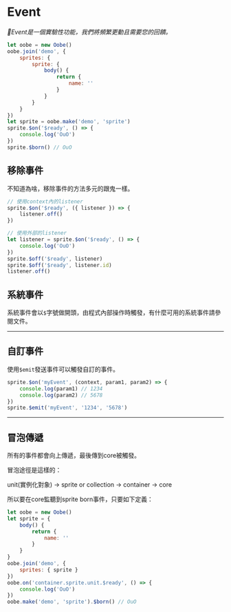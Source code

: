 # Event

*🔬Event是一個實驗性功能，我們將頻繁更動且需要您的回饋。*

```js
let oobe = new Oobe()
oobe.join('demo', {
    sprites: {
        sprite: {
            body() {
                return {
                    name: ''
                }
            }
        }
    }
})
let sprite = oobe.make('demo', 'sprite')
sprite.$on('$ready', () => {
    console.log('OuO')
})
sprite.$born() // OuO
```

## 移除事件

不知道為啥，移除事件的方法多元的跟鬼一樣。

```js
// 使用context內的listener
sprite.$on('$ready', ({ listener }) => {
    listener.off()
})

// 使用外部的listener
let listener = sprite.$on('$ready', () => {
    console.log('OuO')
})
sprite.$off('$ready', listener)
sprite.$off('$ready', listener.id)
listener.off()
```

## 系統事件

系統事件會以`$`字號做開頭，由程式內部操作時觸發，有什麼可用的系統事件請參閱文件。

---

## 自訂事件

使用`$emit`發送事件可以觸發自訂的事件。

```js
sprite.$on('myEvent', (context, param1, param2) => {
    console.log(param1) // 1234
    console.log(param2) // 5678
})
sprite.$emit('myEvent', '1234', '5678')
```

---

## 冒泡傳遞

所有的事件都會向上傳遞，最後傳到core被觸發。

冒泡途徑是這樣的：

unit(實例化對象) -> sprite or collection -> container -> core

所以要在core監聽到sprite born事件，只要如下定義：

```js
let oobe = new Oobe()
let sprite = {
    body() {
        return {
            name: ''
        }
    }
}
oobe.join('demo', {
    sprites: { sprite }
})
oobe.on('container.sprite.unit.$ready', () => {
    console.log('OuO')
})
oobe.make('demo', 'sprite').$born() // OuO
```
